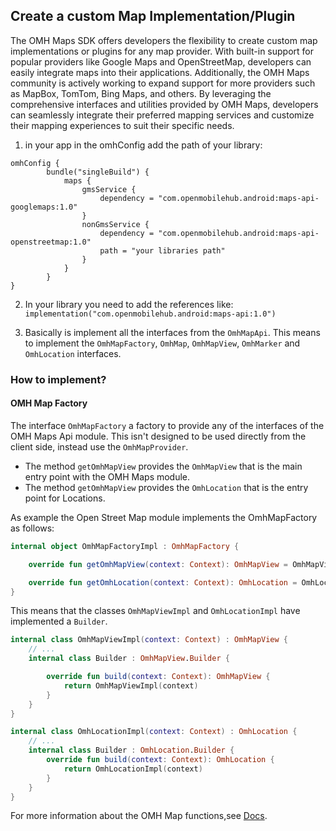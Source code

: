 ## Create a custom Map Implementation/Plugin

The OMH Maps SDK offers developers the flexibility to create custom map implementations or plugins for any map provider. With built-in support for popular providers like Google Maps and OpenStreetMap, developers can easily integrate maps into their applications. Additionally, the OMH Maps community is actively working to expand support for more providers such as MapBox, TomTom, Bing Maps, and others. By leveraging the comprehensive interfaces and utilities provided by OMH Maps, developers can seamlessly integrate their preferred mapping services and customize their mapping experiences to suit their specific needs.

1. in your app in the omhConfig add the path of your library:

```
omhConfig {
        bundle("singleBuild") {
            maps {
                gmsService {
                    dependency = "com.openmobilehub.android:maps-api-googlemaps:1.0"
                }
                nonGmsService {
                    dependency = "com.openmobilehub.android:maps-api-openstreetmap:1.0"
                    path = "your libraries path"
                }
            }
        }
}
```

2. In your library you need to add the references like: `implementation("com.openmobilehub.android:maps-api:1.0")`

3. Basically is implement all the interfaces from the `OmhMapApi`.
This means to implement the `OmhMapFactory`, `OmhMap`, `OmhMapView`, `OmhMarker` and `OmhLocation` interfaces.

### How to implement?

#### OMH Map Factory
The interface `OmhMapFactory` a factory to provide any of the interfaces of the OMH Maps Api module.
This isn't designed to be used directly from the client side, instead use the `OmhMapProvider`.
- The method `getOmhMapView` provides the `OmhMapView` that is the main entry point with the OMH Maps module.
- The method `getOmhMapView` provides the `OmhLocation` that is the entry point for Locations.

As example the Open Street Map module implements the OmhMapFactory as follows:

```kotlin
internal object OmhMapFactoryImpl : OmhMapFactory {

    override fun getOmhMapView(context: Context): OmhMapView = OmhMapViewImpl.Builder().build(context)

    override fun getOmhLocation(context: Context): OmhLocation = OmhLocationImpl.Builder().build(context)
}
```

This means that the classes `OmhMapViewImpl` and `OmhLocationImpl` have implemented a `Builder`.

```kotlin
internal class OmhMapViewImpl(context: Context) : OmhMapView {
    // ...
    internal class Builder : OmhMapView.Builder {

        override fun build(context: Context): OmhMapView {
            return OmhMapViewImpl(context)
        }
    }
}
```

```kotlin
internal class OmhLocationImpl(context: Context) : OmhLocation {
    // ...
    internal class Builder : OmhLocation.Builder {
        override fun build(context: Context): OmhLocation {
            return OmhLocationImpl(context)
        }
    }
}
```

For more information about the OMH Map functions,see [Docs](https://openmobilehub.github.io/omh-maps).